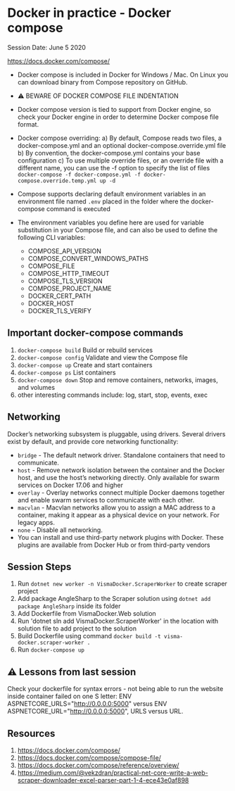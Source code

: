 # Docker in practice - Docker compose

Session Date: June 5 2020

<https://docs.docker.com/compose/>

- Docker compose is included in Docker for Windows / Mac. On Linux you can download binary from Compose repository on GitHub.
- :warning: BEWARE OF DOCKER COMPOSE FILE INDENTATION
- Docker compose version is tied to support from Docker engine, so check your Docker engine in order to determine Docker compose file format.
- Docker compose overriding:
   a) By default, Compose reads two files, a docker-compose.yml and an optional docker-compose.override.yml file
   b) By convention, the docker-compose.yml contains your base configuration
   c) To use multiple override files, or an override file with a different name, you can use the -f option to specify the list of files
   `docker-compose -f docker-compose.yml -f docker-compose.override.temp.yml up -d`
- Compose supports declaring default environment variables in an environment file named `.env` placed in the folder where the docker-compose command is executed
- The environment variables you define here are used for variable substitution in your Compose file, and can also be used to define the following CLI variables:

  - COMPOSE_API_VERSION
  - COMPOSE_CONVERT_WINDOWS_PATHS
  - COMPOSE_FILE
  - COMPOSE_HTTP_TIMEOUT
  - COMPOSE_TLS_VERSION
  - COMPOSE_PROJECT_NAME
  - DOCKER_CERT_PATH
  - DOCKER_HOST
  - DOCKER_TLS_VERIFY

## Important docker-compose commands

   1) `docker-compose build` Build or rebuild services
   2) `docker-compose config` Validate and view the Compose file
   3) `docker-compose up` Create and start containers
   4) `docker-compose ps` List containers
   5) `docker-compose down` Stop and remove containers, networks, images, and volumes
   6) other interesting commands include: log, start, stop, events, exec

## Networking

Docker’s networking subsystem is pluggable, using drivers. Several drivers exist by default, and provide core networking functionality:

- `bridge` - The default network driver. Standalone containers that need to communicate.
- `host` - Remove network isolation between the container and the Docker host, and use the host’s networking directly. Only available for swarm services on Docker 17.06 and higher
- `overlay` - Overlay networks connect multiple Docker daemons together and enable swarm services to communicate with each other.
- `macvlan` - Macvlan networks allow you to assign a MAC address to a container, making it appear as a physical device on your network. For legacy apps.
- `none` - Disable all networking.
- You can install and use third-party network plugins with Docker. These plugins are available from Docker Hub or from third-party vendors

## Session Steps

1) Run `dotnet new worker -n VismaDocker.ScraperWorker` to create scraper project
2) Add package AngleSharp to the Scraper solution using `dotnet add package AngleSharp` inside its folder
3) Add Dockerfile from VismaDocker.Web solution
4) Run 'dotnet sln add VismaDocker.ScraperWorker' in the location with solution file to add project to the solution
5) Build Dockerfile using command `docker build -t visma-docker.scraper-worker .`
6) Run `docker-compose up`

## :warning: Lessons from last session

Check your dockerfile for syntax errors - not being able to run the website inside container failed on one S letter: ENV ASPNETCORE_URLS="http://0.0.0.0:5000" versus ENV ASPNETCORE_URL="http://0.0.0.0:5000", URLS versus URL.

## Resources

1) <https://docs.docker.com/compose/>
2) <https://docs.docker.com/compose/compose-file/>
3) <https://docs.docker.com/compose/reference/overview/>
4) <https://medium.com/@vekzdran/practical-net-core-write-a-web-scraper-downloader-excel-parser-part-1-4-ece43e0af898>
